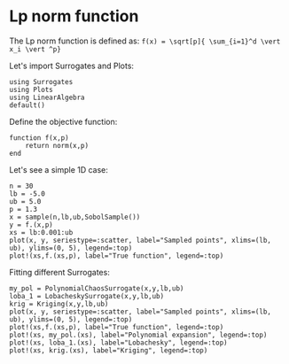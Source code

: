 # Lp norm function
The Lp norm function is defined as:
``f(x) = \sqrt[p]{ \sum_{i=1}^d \vert x_i \vert ^p}``


Let's import Surrogates and Plots:
```@example lp
using Surrogates
using Plots
using LinearAlgebra
default()
```

Define the objective function:
```@example lp
function f(x,p)
    return norm(x,p)
end
```

Let's see a simple 1D case:
```@example lp
n = 30
lb = -5.0
ub = 5.0
p = 1.3
x = sample(n,lb,ub,SobolSample())
y = f.(x,p)
xs = lb:0.001:ub
plot(x, y, seriestype=:scatter, label="Sampled points", xlims=(lb, ub), ylims=(0, 5), legend=:top)
plot!(xs,f.(xs,p), label="True function", legend=:top)
```

Fitting different Surrogates:
```@example lp
my_pol = PolynomialChaosSurrogate(x,y,lb,ub)
loba_1 = LobacheskySurrogate(x,y,lb,ub)
krig = Kriging(x,y,lb,ub)
plot(x, y, seriestype=:scatter, label="Sampled points", xlims=(lb, ub), ylims=(0, 5), legend=:top)
plot!(xs,f.(xs,p), label="True function", legend=:top)
plot!(xs, my_pol.(xs), label="Polynomial expansion", legend=:top)
plot!(xs, loba_1.(xs), label="Lobachesky", legend=:top)
plot!(xs, krig.(xs), label="Kriging", legend=:top)
```

